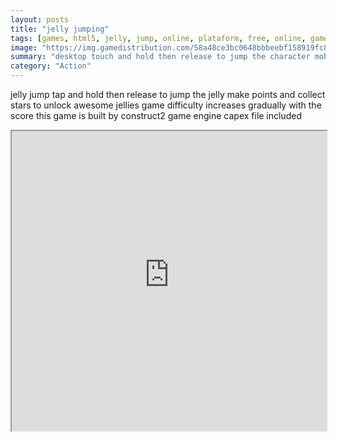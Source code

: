 ```yaml
---
layout: posts
title: "jelly jumping"
tags: [games, html5, jelly, jump, online, plataform, free, online, games, oyna, game, free, games, play, play, games]
image: "https://img.gamedistribution.com/58a48ce3bc0648bbbeebf158919fc86c.jpg"
summary: "desktop touch and hold then release to jump the character mobile touch and hold then release to jump the character  free online games oyna game free games play play games"
category: "Action"
---
```


jelly jump tap and hold then release to jump the jelly make points and collect stars to unlock awesome jellies game difficulty increases gradually with the score this game is built by construct2 game engine capex file included

<iframe width="100%" height="480px;" src="https://html5.gamedistribution.com/58a48ce3bc0648bbbeebf158919fc86c/"></iframe>